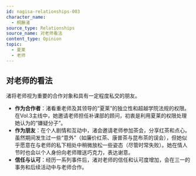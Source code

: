 ```yaml
---
id: nagisa-relationships-003
character_name:
  - 桐藤渚
source_type: Relationships
source_name: 对老师看法
content_type: Opinion
topic:
  - 夏莱
  - 老师
---
```

## 对老师的看法
渚将老师视为重要的合作对象和具有一定程度私交的朋友。

*   **作为合作者**：渚看重老师及其领导的“夏莱”的独立性和超越学院法规的权限。在Vol.3主线中，她邀请老师担任补课部的顾问，初衷是利用夏莱的权限处理她认为的“嫌疑分子”。
*   **作为朋友**：在个人剧情和互动中，渚会邀请老师参加茶会，分享红茶和点心。虽然期间发生过一些“意外”（如廉价红茶、康普茶与昆布茶的误会），但她似乎愿意在与老师的私下相处中稍微放松一些姿态（尽管时常失败）。她在情人节时也会以个人身份向老师赠送巧克力，表达谢意。
*   **信任与认可**：经历一系列事件后，渚对老师的信任和认可度增加，会在三一的事务和后续活动中与老师合作。